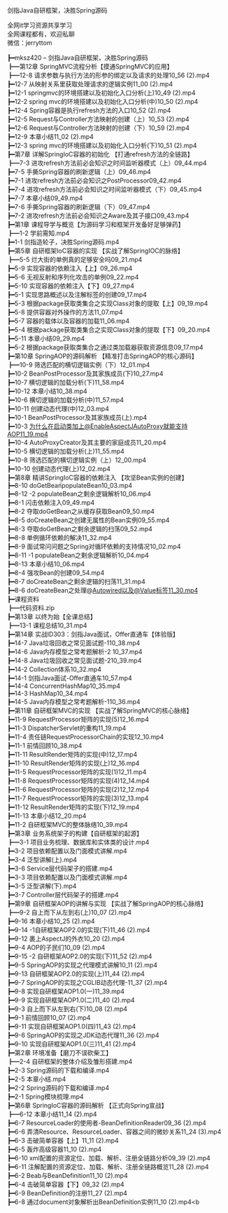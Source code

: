 剑指Java自研框架，决胜Spring源码

全网it学习资源共享学习<br>全网课程都有，欢迎私聊<br>微信：jerryttom<br>

┣━mksz420 – 剑指Java自研框架，决胜Spring源码<br> ┣━第12章 SpringMVC流程分析【摸通SpringMVC的应用】<br> ┣━12-8 请求参数与执行方法的形参的绑定以及请求的处理10_56 (2).mp4<br> ┣━12-7 从映射关系里获取处理请求的逻辑实例11_00 (2).mp4<br> ┣━12-1 springmvc的环境搭建以及初始化入口分析(上)10_49 (2).mp4<br> ┣━12-2 spring mvc的环境搭建以及初始化入口分析(中)10_50 (2).mp4<br> ┣━12-4 Spring容器是执行refresh方法的入口10_52 (2).mp4<br> ┣━12-5 Request与Controller方法映射的创建（上）10_53 (2).mp4<br> ┣━12-6 Request与Controller方法映射的创建（下）10_59 (2).mp4<br> ┣━12-9 本章小结11_02 (2).mp4<br> ┣━12-3 spring mvc的环境搭建以及初始化入口分析(下)10_51 (2).mp4<br> ┣━第7章 详解SpringIoC容器的初始化 【打通refresh方法的全链路】<br> ┣━7-3 进攻refresh方法前必会知识之时间监听器模式（上）09_44.mp4<br> ┣━7-5 手撕Spring容器的刷新逻辑（上）09_46.mp4<br> ┣━7-1 进攻refresh方法前必会知识之PostProcessor09_42.mp4<br> ┣━7-4 进攻refresh方法前必会知识之时间监听器模式（下）09_45.mp4<br> ┣━7-7 本章小结09_49.mp4<br> ┣━7-6 手撕Spring容器的刷新逻辑（下）09_47.mp4<br> ┣━7-2 进攻refresh方法前必会知识之Aware及其子接口09_43.mp4<br> ┣━第1章 课程导学与概览【为源码学习和框架开发备好足够弹药】<br> ┣━1-2 学前需知.mp4<br> ┣━1-1 剑指造轮子，决胜Spring源码.mp4<br> ┣━第5章 自研框架IoC容器的实现 【实战了解SpringIOC的脉络】<br> ┣━5-5 烂大街的单例真的足够安全吗09_21.mp4<br> ┣━5-9 实现容器的依赖注入【上】09_26.mp4<br> ┣━5-6 无视反射和序列化攻击的单例09_22.mp4<br> ┣━5-10 实现容器的依赖注入【下】09_27.mp4<br> ┣━5-1 实现思路概述以及注解标签的创建09_17.mp4<br> ┣━5-3 根据package获取类集合之实现Class对象的提取【上】09_19.mp4<br> ┣━5-8 提供容器对外操作的方法11_07.mp4<br> ┣━5-7 容器的载体以及容器的加载11_06.mp4<br> ┣━5-4 根据package获取类集合之实现Class对象的提取【下】09_20.mp4<br> ┣━5-11 本章小结09_29.mp4<br> ┣━5-2 根据package获取类集合之通过类加载器获取资源信息09_17.mp4<br> ┣━第10章 SpringAOP的源码解析 【精准打击SpringAOP的核心源码】<br> ┣━10-9 筛选匹配的横切逻辑实例（下）12_01.mp4<br> ┣━10-2 BeanPostProcessor及其家族成员(下)10_27.mp4<br> ┣━10-7 横切逻辑的加载分析(下)11_58.mp4<br> ┣━10-12 本章小结10_38.mp4<br> ┣━10-6 横切逻辑的加载分析(中)11_57.mp4<br> ┣━10-11 创建动态代理(中)12_03.mp4<br> ┣━10-1 BeanPostProcessor及其家族成员(上).mp4<br> ┣━10-3 为什么在启动类加上@EnableAspectJAutoProxy就能支持AOP11_19.mp4<br> ┣━10-4 AutoProxyCreator及其主要的家庭成员11_20.mp4<br> ┣━10-5 横切逻辑的加载分析(上)11_55.mp4<br> ┣━10-8 筛选匹配的横切逻辑实例（上）12_00.mp4<br> ┣━10-10 创建动态代理(上)12_02.mp4<br> ┣━第8章 精讲SpringIoC容器的依赖注入 【攻坚Bean实例的创建】<br> ┣━8-10 doGetBean֮populateBean10_03.mp4<br> ┣━8-12 -2 populateBean之剩余逻辑解析10_06.mp4<br> ┣━8-1 闪击依赖注入09_49.mp4<br> ┣━8-2 夺取doGetBean之从缓存获取Bean09_50.mp4<br> ┣━8-5 doCreateBean之创建无属性的Bean实例09_55.mp4<br> ┣━8-3 夺取doGetBean之剩余逻辑的扫荡09_52.mp4<br> ┣━8-8 单例循环依赖的解决11_32.mp4<br> ┣━8-9 面试常问问题之Spring对循环依赖的支持情况10_02.mp4<br> ┣━8-11 -1 populateBean之剩余逻辑解析10_04.mp4<br> ┣━8-13 本章小结10_06.mp4<br> ┣━8-4 强攻Bean的创建09_54.mp4<br> ┣━8-7 doCreateBean之剩余逻辑的扫荡11_31.mp4<br> ┣━8-6 doCreateBean之处理@Autowired以及@Value标签11_30.mp4<br> ┣━课程资料<br> ┣━代码资料.zip<br> ┣━第13章 以终为始【全课总结】<br> ┣━13-1 课程总结10_31.mp4<br> ┣━第14章 实战ID303：剑指Java面试，Offer直通车【体验版】<br> ┣━14-7 Java垃圾回收之常见面试题-110_38.mp4<br> ┣━14-6 Java内存模型之常考题解析-2 10_37.mp4<br> ┣━14-8 Java垃圾回收之常见面试题-210_39.mp4<br> ┣━14-2 Collection体系10_32.mp4<br> ┣━14-1 剑指Java面试-Offer直通车10_57.mp4<br> ┣━14-4 ConcurrentHashMap10_35.mp4<br> ┣━14-3 HashMap10_34.mp4<br> ┣━14-5 Java内存模型之常考题解析-110_36.mp4<br> ┣━第11章 自研框架MVC的实现 【实战了解SpringMVC的核心脉络】<br> ┣━11-9 RequestProcessor矩阵的实现(5)12_16.mp4<br> ┣━11-3 DispatcherServlet的重构11_19.mp4<br> ┣━11-4 责任链RequestProcessorChain的实现12_10.mp4<br> ┣━11-1 前情回顾10_38.mp4<br> ┣━11-11 ResultRender矩阵的实现(中)12_17.mp4<br> ┣━11-10 ResultRender矩阵的实现(上)12_16.mp4<br> ┣━11-5 RequestProcessor矩阵的实现(1)12_11.mp4<br> ┣━11-8 RequestProcessor矩阵的实现(4)12_14.mp4<br> ┣━11-6 RequestProcessor矩阵的实现(2)12_12.mp4<br> ┣━11-7 RequestProcessor矩阵的实现(3)12_13.mp4<br> ┣━11-12 ResultRender矩阵的实现(下)12_19.mp4<br> ┣━11-13 本章小结12_20.mp4<br> ┣━11-2 自研框架MVC的整体脉络10_39.mp4<br> ┣━第3章 业务系统架子的构建【自研框架的起源】<br> ┣━3-1 项目业务梳理、数据库和实体类的设计.mp4<br> ┣━3-2 项目依赖配置以及门面模式讲解.mp4<br> ┣━3-4 泛型讲解(上).mp4<br> ┣━3-6 Service层代码架子的搭建.mp4<br> ┣━3-3 项目依赖配置以及门面模式讲解.mp4<br> ┣━3-5 泛型讲解(下).mp4<br> ┣━3-7 Controller层代码架子的搭建.mp4<br> ┣━第9章 自研框架AOP的讲解与实现 【实战了解SpringAOP的核心脉络】<br> ┣━9-2 自上而下从左到右(上)10_07 (2).mp4<br> ┣━9-16 本章小结10_25 (2).mp4<br> ┣━9-14 -1自研框架AOP2.0的实现(下)11_46 (2).mp4<br> ┣━9-12 裹上AspectJ的外衣10_20 (2).mp4<br> ┣━9-4 AOP的子民们10_09 (2).mp4<br> ┣━9-15 -2 自研框架AOP2.0的实现(下)11_52 (2).mp4<br> ┣━9-5 SpringAOP的实现之代理模式讲解10_11 (2).mp4<br> ┣━9-13 自研框架AOP2.0的实现(上)11_44 (2).mp4<br> ┣━9-7 SpringAOP的实现之CGLIB动态代理-11_37 (2).mp4<br> ┣━9-8 实现自研框架AOP1.0(一)11_39.mp4<br> ┣━9-9 实现自研框架AOP1.0(二)11_40 (2).mp4<br> ┣━9-3 自上而下从左到右(下)10_08 (2).mp4<br> ┣━9-1 前情回顾10_07 (2).mp4<br> ┣━9-11 实现自研框架AOP1.0(四)11_43 (2).mp4<br> ┣━9-6 SpringAOP的实现之JDK动态代理11_36 (2).mp4<br> ┣━9-10 实现自研框架AOP1.0(三)11_41 (2).mp4<br> ┣━第2章 环境准备【磨刀不误砍柴工】<br> ┣━2-4 自研框架的整体介绍及雏形搭建.mp4<br> ┣━2-3 Spring源码的下载和编译.mp4<br> ┣━2-5 本章小结.mp4<br> ┣━2-2 Spring源码的下载和编译.mp4<br> ┣━2-1 Spring模块梳理.mp4<br> ┣━第6章 SpringIoC容器的源码解析 【正式向Spring宣战】<br> ┣━6-12 本章小结11_14 (2).mp4<br> ┣━6-7 ResourceLoader的使用者-BeanDefinitionReader09_36 (2).mp4<br> ┣━6-6 弄清Resource、ResourceLoader、容器之间的微妙关系11_24 (3).mp4<br> ┣━6-3 击破简单容器【上】11_11 (2).mp4<br> ┣━6-5 轰炸高级容器11_10 (2).mp4<br> ┣━6-10 xml配置的资源定位、加载、解析、注册全链路分析09_39 (2).mp4<br> ┣━6-11 注解配置的资源定位、加载、解析、注册全链路概览11_28 (2).mp4<br> ┣━6-2 Beab与BeanDefinition11_10 (2).mp4<br> ┣━6-4 击破简单容器【下】09_32 (2).mp4<br> ┣━6-9 BeanDefinition的注册11_27 (2).mp4<br> ┣━6-8 通过document对象解析出BeanDefinition实例11_10 (2).mp4<b